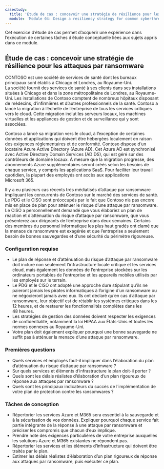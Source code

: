 ```yaml
---
casestudy:
  title: 'Étude de cas : concevoir une stratégie de résilience pour les attaques par ransomware'
  module: 'Module 04: Design a resiliency strategy for common cyberthreats like ransomware'
---
```

Cet exercice d’étude de cas permet d’acquérir une expérience dans l’exécution de certaines tâches d’étude conceptuelle liées aux sujets appris dans ce module.

## Étude de cas : concevoir une stratégie de résilience pour les attaques par ransomware
 
CONTOSO est une société de services de santé dont les bureaux principaux sont établis à Chicago et Londres, au Royaume-Uni.  
La société fournit des services de santé à ses clients dans ses installations situées à Chicago et dans la zone métropolitaine de Londres, au Royaume-Uni.  Les installations de Contoso comptent de nombreux hôpitaux disposant de médecins, d’infirmières et d’autres professionnels de la santé. Contoso a lancé la migration à l’échelle de l’entreprise de tous les services critiques vers le cloud. Cette migration inclut les serveurs locaux, les machines virtuelles et les appliances de gestion et de surveillance qui y sont associées.

Contoso a lancé sa migration vers le cloud, à l’exception de certaines données et applications qui doivent être hébergées localement en raison des exigences réglementaires et de conformité. Contoso dispose d’un locataire Azure Active Directory (Azure AD). Cet Azure AD est synchronisé avec Active Directory Domain Services (AD DS), qui est géré sur des contrôleurs de domaine locaux. À mesure que la migration progresse, des abonnements Azure supplémentaires seront créés selon les besoins de chaque service, y compris les applications SaaS. Pour faciliter leur travail quotidien, la plupart des employés ont accès aux applications Microsoft 365.  
 
Il y a eu plusieurs cas récents très médiatisés d’attaque par ransomware impliquant les concurrents de Contoso sur le marché des services de santé. Le PDG et le CISO sont préoccupés par le fait que Contoso n’a pas encore mis en place de plan pour atténuer le risque d’une attaque par ransomware. Le CISO a personnellement demandé que vous élaboriez un plan de réaction et d’atténuation du risque d’attaque par ransomware, que vous présenterez aux dirigeants de l’entreprise dans deux semaines. Certains des membres du personnel informatique les plus haut gradés ont clamé que la menace de ransomware est exagérée et que l’entreprise a seulement besoin de bonnes sauvegardes et d’une sécurité du périmètre rigoureuse.
 
### Configuration requise

* Le plan de réponse et d’atténuation du risque d’attaque par ransomware doit inclure non seulement l’infrastructure locale critique et les services cloud, mais également les données de l’entreprise stockées sur les ordinateurs portables de l’entreprise et les appareils mobiles utilisés par les employés sur le terrain.
* Le PDG et le CISO ont adopté une approche dure stipulant qu’ils ne paieront jamais les pirates informatiques à l’origine d’un ransomware ou ne négocieront jamais avec eux. Ils ont déclaré qu’en cas d’attaque par ransomware, leur objectif est de rétablir les systèmes critiques dans les 12 heures, et de restaurer les fonctionnalités complètes dans les 48 heures.
* Les stratégies de gestion des données doivent respecter les exigences de confidentialité, notamment la loi HIPAA aux États-Unis et toutes les normes connexes au Royaume-Uni.
* Votre plan doit également expliquer pourquoi une bonne sauvegarde ne suffit pas à atténuer la menace d’une attaque par ransomware.

### Premières questions

* Quels services et employés faut-il impliquer dans l’élaboration du plan d’atténuation du risque d’attaque par ransomware ? 
* Sur quels services et éléments d’infrastructure le plan doit-il porter ? 
* Quels sont les délais réalistes d’élaboration d’un plan rigoureux de réponse aux attaques par ransomware ?
* Quels sont les principaux indicateurs du succès de l’implémentation de votre plan de protection contre les ransomwares ?

### Tâches de conception

* Répertorier les services Azure et M365 sera essentiel à la sauvegarde et à la sécurisation de vos données. Expliquer pourquoi chaque service fait partie intégrante de la réponse à une attaque par ransomware et préciser les compromis que chacun d’eux implique.
* Prendre note des exigences particulières de votre entreprise auxquelles les solutions Azure et M365 existantes ne répondent pas.
* Répertorier les services et les éléments d’infrastructure qui doivent être traités par le plan.
* Estimer les délais réalistes d’élaboration d’un plan rigoureux de réponse aux attaques par ransomware, puis exécuter ce plan. 